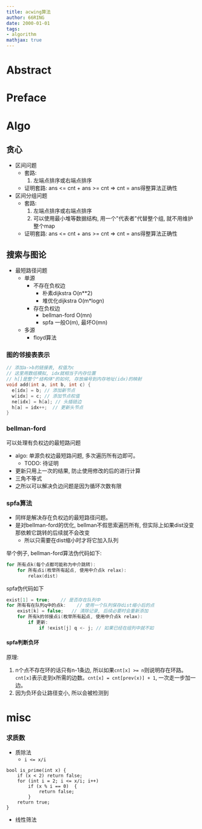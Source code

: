 ```yaml
---
title: acwing算法
author: 66RING
date: 2000-01-01
tags: 
- algorithm
mathjax: true
---
```


# Abstract


# Preface


# Algo

## 贪心

- 区间问题
	* 套路: 
		1. 左端点排序或右端点排序
	* 证明套路: ans <= cnt + ans >= cnt => cnt = ans得整算法正确性
- 区间分组问题
	* 套路: 
		1. 左端点排序或右端点排序
		2. 可以使用最小堆等数据结构, 用一个"代表者"代替整个组, 就不用维护整个map
	* 证明套路: ans <= cnt + ans >= cnt => cnt = ans得整算法正确性


## 搜索与图论

- 最短路径问题
	* 单源
		+ 不存在负权边
			+ 朴素dijkstra O(n**2)
			+ 堆优化dijkstra O(m*logn)
		+ 存在负权边
			+ bellman-ford O(mn)
			+ spfa 一般O(m), 最坏O(mn)
	* 多源
		+ floyd算法

### 图的邻接表表示

```c
// 添加a->b的链接表, 权值为c
// 这里用数组模拟, idx就相当于内存位置
// h[]是整个"结构体"的如何, 存放编号到内存地址(idx)的映射
void add(int a, int b, int c) {
  e[idx] = b; // 添加新节点
  w[idx] = c; // 添加节点权值
  ne[idx] = h[a]; // 头插链边
  h[a] = idx++;  // 更新头节点
}
```


### bellman-ford

可以处理有负权边的最短路问题

- algo: 单源负权边最短路问题, 多次遍历所有边即可。
	* TODO: 待证明
- 更新只用上一次的结果, 防止使用修改的后的进行计算
- 三角不等式
- 之所以可以解决负边问题是因为循环次数有限


### spfa算法

- 同样是解决存在负权边的最短路径问题。
- 是对bellman-ford的优化, bellman不假思索遍历所有, 但实际上如果dist没变那依赖它跳转的后续就不会改变
	* 所以只需要在dist缩小时才将它加入队列

举个例子, bellman-ford算法伪代码如下:

```c
for 所有点k(每个点都可能称为中介跳转):
	for 所有点i(枚举所有起点, 使用中介点k relax):
		relax(dist)
```

spfa伪代码如下

```c
exist[1] = true; 	// 是否存在队列中
for 所有有在队列q中的点k: 	// 使用一个队列保存dist缩小后的点
	exist[k] = false; 	// 清除记录, 后续必要时会重新添加
	for 所有k的邻接点i(枚举所有起点, 使用中介点k relax):
		if 更新:
			if !exist[j] q <- j; // 如果已经在组列中就不如
```


#### spfa判断负环

原理: 

1. n个点不存在环的话只有n-1条边, 所以如果`cnt[x] >= n`则说明存在环路。`cnt[x]`表示走到x所需的边数。`cnt[x] = cnt[prev(x)] + 1`, 一次走一步加一边。
2. 因为负环会让路径变小, 所以会被检测到


# misc

### 求质数

- 质除法
	* `i <= x/i`

```
bool is_prime(int x) {
	if (x < 2) return false; 
	for (int i = 2; i <= x/i; i++)
		if (x % i == 0)  {
			return false;
		}
	return true;
}
```

- 线性筛法


